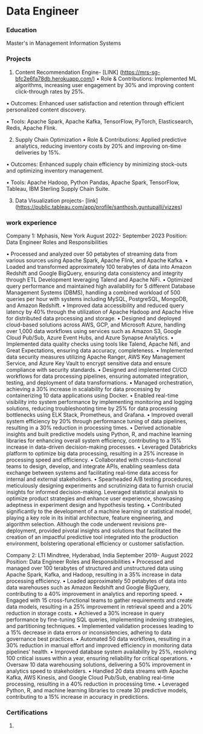 # Data Engineer

### Education
Master's in Management Information Systems

### Projects

1.	Content Recommendation Engine- [LINK] (https://mrs-sg-bfc2e6fa78db.herokuapp.com/)
•	Role & Contributions: Implemented ML algorithms, increasing user engagement by 30% and improving content click-through rates by 25%.

•	Outcomes: Enhanced user satisfaction and retention through efficient personalized content discovery.

•	Tools: Apache Spark, Apache Kafka, TensorFlow, PyTorch, Elasticsearch, Redis, Apache Flink.

2. Supply Chain Optimization
•	Role & Contributions: Applied predictive analytics, reducing inventory costs by 20% and improving on-time deliveries by 15%.

•	Outcomes: Enhanced supply chain efficiency by minimizing stock-outs and optimizing inventory management.

•	Tools: Apache Hadoop, Python Pandas, Apache Spark, TensorFlow, Tableau, IBM Sterling Supply Chain Suite.

3. Data Visualization projects- [link] (https://public.tableau.com/app/profile/santhosh.guntupalli/vizzes)

 ### work experience
Company 1:  Mphasis, New York                                                                                                          August 2022- September 2023
Position: Data Engineer
Roles and Responsibilities

•	Processed and analyzed over 50 petabytes of streaming data from various sources using Apache Spark, Apache Flink, and Apache Kafka.
•	Loaded and transformed approximately 100 terabytes of data into Amazon Redshift and Google BigQuery, ensuring data consistency and integrity through ETL Development leveraging Talend and Apache NiFi.
•	Optimized query performance and maintained high availability for 5 different Database Management Systems (DBMS), handling a combined workload of 500 queries per hour with systems including MySQL, PostgreSQL, MongoDB, and Amazon Redshift.
•	Improved data accessibility and reduced query latency by 40% through the utilization of Apache Hadoop and Apache Hive for distributed data processing and storage.
•	Designed and deployed cloud-based solutions across AWS, GCP, and Microsoft Azure, handling over 1,000 data workflows using services such as Amazon S3, Google Cloud Pub/Sub, Azure Event Hubs, and Azure Synapse Analytics.
•	Implemented data quality checks using tools like Talend, Apache Nifi, and Great Expectations, ensuring data accuracy, completeness.
•	Implemented data security measures utilizing Apache Ranger, AWS Key Management Service, and Azure Key Vault to encrypt sensitive data and ensure compliance with security standards.
•	Designed and implemented CI/CD workflows for data processing pipelines, ensuring automated integration, testing, and deployment of data transformations.
•	Managed orchestration, achieving a 30% increase in scalability for data processing by containerizing 10 data applications using Docker.
•	Enabled real-time visibility into system performance by implementing monitoring and logging solutions, reducing troubleshooting time by 25% for data processing bottlenecks using ELK Stack, Prometheus, and Grafana.
•	Improved overall system efficiency by 20% through performance tuning of data pipelines, resulting in a 30% reduction in processing times.
•	Derived actionable insights and built predictive models using Python, R, and machine learning libraries for enhancing overall system efficiency, contributing to a 15% increase in data-driven decision-making processes.
•	Leveraged Databricks platform to optimize big data processing, resulting in a 25% increase in processing speed and efficiency.
•	Collaborated with cross-functional teams to design, develop, and integrate APIs, enabling seamless data exchange between systems and facilitating real-time data access for internal and external stakeholders. 
•	Spearheaded A/B testing procedures, meticulously designing experiments and scrutinizing data to furnish crucial insights for informed decision-making. Leveraged statistical analysis to optimize product strategies and enhance user experience, showcasing adeptness in experiment design and hypothesis testing.
•	Contributed significantly to the development of a machine learning or statistical model, playing a key role in its initial architecture, feature engineering, and algorithm selection. Although the code underwent revisions pre-deployment, provided pivotal insights and solutions that facilitated the creation of an impactful predictive tool integrated into the production environment, bolstering operational efficiency or customer satisfaction.

Company 2: LTI Mindtree, Hyderabad, India                                                                                                 September 2019- August 2022
Position: Data Engineer
Roles and Responsibilities
•	Processed and managed over 100 terabytes of structured and unstructured data using Apache Spark, Kafka, and Hadoop, resulting in a 35% increase in data processing efficiency.
•	Loaded approximately 50 petabytes of data into data warehouses such as Amazon Redshift and Google BigQuery, contributing to a 40% improvement in analytics and reporting speed.
•	Engaged with 15 cross-functional teams to gather requirements and create data models, resulting in a 25% improvement in retrieval speed and a 20% reduction in storage costs.
•	Achieved a 30% increase in query performance by fine-tuning SQL queries, implementing indexing strategies, and partitioning techniques.
•	Implemented validation processes leading to a 15% decrease in data errors or inconsistencies, adhering to data governance best practices.
•	Automated 50 data workflows, resulting in a 30% reduction in manual effort and improved efficiency in monitoring data pipelines' health.
•	Improved database system availability by 25%, resolving 100 critical issues within a year, ensuring reliability for critical operations.
•	Oversaw 10 data warehousing solutions, delivering a 50% improvement in analytics speed to stakeholders.
•	Handled 20 data streams with Apache Kafka, AWS Kinesis, and Google Cloud Pub/Sub, enabling real-time processing, resulting in a 40% reduction in processing time.
•	Leveraged Python, R, and machine learning libraries to create 30 predictive models, contributing to a 15% increase in accuracy in predictions.

### Certifications
1. 

